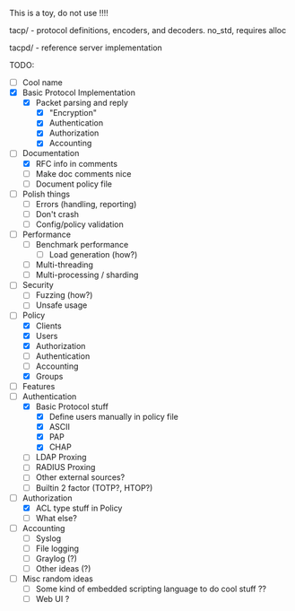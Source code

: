 This is a toy, do not use !!!!

tacp/ - protocol definitions, encoders, and decoders. no_std, requires alloc

tacpd/ - reference server implementation

TODO:

  - [ ] Cool name
  - [x] Basic Protocol Implementation
    - [x] Packet parsing and reply
      - [x] "Encryption"
      - [x] Authentication
      - [x] Authorization
      - [x] Accounting
  - [ ] Documentation
    - [x] RFC info in comments
    - [ ] Make doc comments nice
    - [ ] Document policy file
  - [ ] Polish things
    - [ ] Errors (handling, reporting)
    - [ ] Don't crash
    - [ ] Config/policy validation
  - [ ] Performance
    - [ ] Benchmark performance
      - [ ] Load generation (how?)
    - [ ] Multi-threading
    - [ ] Multi-processing / sharding
  - [ ] Security
    - [ ] Fuzzing (how?)
    - [ ] Unsafe usage
  - [ ] Policy
    - [x] Clients
    - [x] Users
    - [x] Authorization
    - [ ] Authentication
    - [ ] Accounting
    - [x] Groups
  - [ ] Features
   - [ ] Authentication
     - [x] Basic Protocol stuff
       - [x] Define users manually in policy file
       - [x] ASCII
       - [x] PAP
       - [x] CHAP
     - [ ] LDAP Proxing
     - [ ] RADIUS Proxing
     - [ ] Other external sources?
     - [ ] Builtin 2 factor (TOTP?, HTOP?)
  - [ ] Authorization
    - [x] ACL type stuff in Policy
    - [ ] What else?
  - [ ] Accounting
    - [ ] Syslog
    - [ ] File logging
    - [ ] Graylog (?)
    - [ ] Other ideas (?)
  - [ ] Misc random ideas
    - [ ] Some kind of embedded scripting language to do cool stuff ??
    - [ ] Web UI ?
